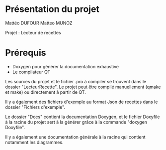 # Présentation du projet

Mattéo DUFOUR
Matteo MUNOZ

Projet : Lecteur de recettes

# Prérequis

- Doxygen pour générer la documentation exhaustive
- Le compilateur QT

Les sources du projet et le fichier .pro à compiler se trouvent dans le dossier "LecteurRecette".
Le projet peut être compilé manuellement (qmake et make) ou directement à partir de QT.

Il y a également des fichiers d'exemple au format Json de recettes dans le dossier "Fichiers d'exemple".

Le dossier "Docs" contient la documentation Doxygen, et le fichier Doxyfile à la racine du projet sert à la générer grâce à la commande "doxygen Doxyfile".

Il y a également une documentation générale à la racine qui contient notamment les diagrammes.
